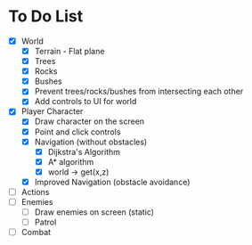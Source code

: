 # To Do List

- [x] World
  - [x] Terrain - Flat plane
  - [x] Trees
  - [x] Rocks
  - [x] Bushes
  - [x] Prevent trees/rocks/bushes from intersecting each other
  - [x] Add controls to UI for world
- [x] Player Character
  - [x] Draw character on the screen
  - [x] Point and click controls
  - [x] Navigation (without obstacles)
    - [x] Dijkstra's Algorithm
    - [x] A\* algorithm
    - [x] world -> get(x,z)
  - [x] Improved Navigation (obstacle avoidance)
- [ ] Actions
- [ ] Enemies
  - [ ] Draw enemies on screen (static)
  - [ ] Patrol
- [ ] Combat
